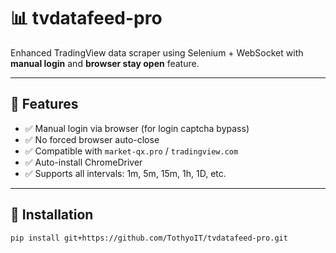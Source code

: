 # 📊 tvdatafeed-pro

Enhanced TradingView data scraper using Selenium + WebSocket with **manual login** and **browser stay open** feature.

---

## 🚀 Features

- ✅ Manual login via browser (for login captcha bypass)
- ✅ No forced browser auto-close
- ✅ Compatible with `market-qx.pro` / `tradingview.com`
- ✅ Auto-install ChromeDriver
- ✅ Supports all intervals: 1m, 5m, 15m, 1h, 1D, etc.

---

## 🧪 Installation

```bash
pip install git+https://github.com/TothyoIT/tvdatafeed-pro.git
